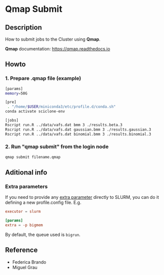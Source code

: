 # Qmap Submit

## Description

How to submit jobs to the Cluster using **Qmap**.

**Qmap** documentation: <https://qmap.readthedocs.io>

## Howto

### 1. Prepare .qmap file (example)

```bash
[params]
memory=50G

[pre]
 . "/home/$USER/miniconda3/etc/profile.d/conda.sh"
conda activate sciclone-env

[jobs]
Rscript run.R ../data/vafs.dat bmm 3 ./results.beta.3
Rscript run.R ../data/vafs.dat gaussian.bmm 3 ./results.gaussian.3
Rscript run.R ../data/vafs.dat binomial.bmm 3 ./results.binomial.3

```

### 2. Run "qmap submit" from the login node

```bash
qmap submit filename.qmap

```

## Aditional info

### Extra parameters

If you need to provide any [extra parameter](https://qmap.readthedocs.io/en/latest/concepts.html#parameters) directly to
SLURM, you can do it defining a new profile.config file. E.g.

```toml
executor = slurm

[params]
extra = -p bigmem
```

By default, the queue used is `bigrun`.

## Reference

- Federica Brando
- Miguel Grau
